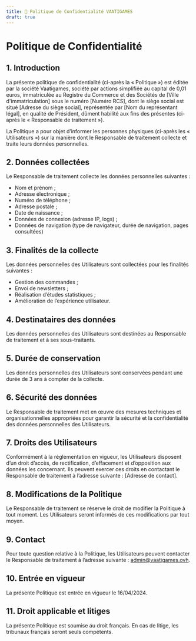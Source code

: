 ```yaml
---
title: 📝 Politique de Confidentialité VAATIGAMES
draft: true
---
```

# Politique de Confidentialité

## 1. Introduction

La présente politique de confidentialité (ci-après la « Politique ») est éditée par la société Vaatigames, société par actions simplifiée au capital de 0,01 euros, immatriculée au Registre du Commerce et des Sociétés de [Ville d'immatriculation] sous le numéro [Numéro RCS], dont le siège social est situé [Adresse du siège social], représentée par [Nom du représentant légal], en qualité de Président, dûment habilité aux fins des présentes (ci-après le « Responsable de traitement »).

La Politique a pour objet d’informer les personnes physiques (ci-après les « Utilisateurs ») sur la manière dont le Responsable de traitement collecte et traite leurs données personnelles.

## 2. Données collectées

Le Responsable de traitement collecte les données personnelles suivantes :

- Nom et prénom ;
- Adresse électronique ;
- Numéro de téléphone ;
- Adresse postale ;
- Date de naissance ;
- Données de connexion (adresse IP, logs) ;
- Données de navigation (type de navigateur, durée de navigation, pages consultées)

## 3. Finalités de la collecte

Les données personnelles des Utilisateurs sont collectées pour les finalités suivantes :

- Gestion des commandes ;
- Envoi de newsletters ;
- Réalisation d’études statistiques ;
- Amélioration de l’expérience utilisateur.

## 4. Destinataires des données

Les données personnelles des Utilisateurs sont destinées au Responsable de traitement et à ses sous-traitants.

## 5. Durée de conservation

Les données personnelles des Utilisateurs sont conservées pendant une durée de 3 ans à compter de la collecte.

## 6. Sécurité des données

Le Responsable de traitement met en œuvre des mesures techniques et organisationnelles appropriées pour garantir la sécurité et la confidentialité des données personnelles des Utilisateurs.

## 7. Droits des Utilisateurs

Conformément à la réglementation en vigueur, les Utilisateurs disposent d’un droit d’accès, de rectification, d’effacement et d’opposition aux données les concernant. Ils peuvent exercer ces droits en contactant le Responsable de traitement à l’adresse suivante : [Adresse de contact].

## 8. Modifications de la Politique

Le Responsable de traitement se réserve le droit de modifier la Politique à tout moment. Les Utilisateurs seront informés de ces modifications par tout moyen.

## 9. Contact

Pour toute question relative à la Politique, les Utilisateurs peuvent contacter le Responsable de traitement à l’adresse suivante : admin@vaatigames.ovh.

## 10. Entrée en vigueur

La présente Politique est entrée en vigueur le 16/04/2024.

## 11. Droit applicable et litiges

La présente Politique est soumise au droit français. En cas de litige, les tribunaux français seront seuls compétents.